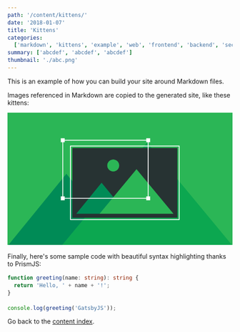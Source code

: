 ```yaml
---
path: '/content/kittens/'
date: '2018-01-07'
title: 'Kittens'
categories:
  ['markdown', 'kittens', 'example', 'web', 'frontend', 'backend', 'security', 'OpenSource']
summary: ['abcdef', 'abcdef', 'abcdef']
thumbnail: './abc.png'
---
```


This is an example of how you can build your site around Markdown files.

Images referenced in Markdown are copied to the generated site, like these kittens:

![Kittens](./abc.png)

Finally, here's some sample code with beautiful syntax highlighting thanks to PrismJS:

```typescript
function greeting(name: string): string {
  return 'Hello, ' + name + '!';
}

console.log(greeting('GatsbyJS'));
```

Go back to the [content index](/all).
